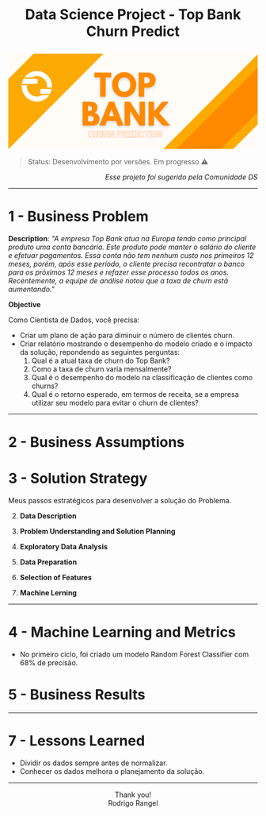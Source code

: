 <h1><p align= "center"><b>Data Science Project - Top Bank Churn Predict</b></p></h1>

<p align= "center">
<a href="https://www.kaggle.com/datasets/adammaus/predicting-churn-for-bank-customers"><img src= "img/Top%20Bank%20logo.png" alt= "top bank churn predict logo"></a>
</p>

> Status: Desenvolvimento por versões. Em progresso ⚠️

<p align="right"><i> Esse projeto foi sugerido pela Comunidade DS</i></p>
<hr> 
<div style= "margin: 15px;"></div>

# 1 - Business Problem

**Description**: *"A empresa Top Bank atua na Europa tendo como principal produto uma conta bancária. Este produto pode manter o salário do cliente e efetuar pagamentos. Essa conta não tem nenhum custo nos primeiros 12 meses, porém, após esse período, o cliente precisa recontratar o banco para os próximos 12 meses e refazer esse processo todos os anos. Recentemente, a equipe de análise notou que a taxa de churn está aumentando."*

**Objective**

Como Cientista de Dados, você precisa: 
- Criar um plano de ação para diminuir o número de clientes churn.
- Criar relatório mostrando o desempenho do modelo criado e o impacto da solução, repondendo as seguintes perguntas:
    1. Qual é a atual taxa de churn do Top Bank?
    2. Como a taxa de churn varia mensalmente?
    3. Qual é o desempenho do modelo na classificação de clientes como churns?
    4. Qual é o retorno esperado, em termos de receita, se a empresa utilizar seu modelo para evitar o churn de clientes?
<hr> 
<div style= "margin: 15px;"></div>

# 2 - Business Assumptions


# 3 - Solution Strategy

Meus passos estratégicos para desenvolver a solução do Problema.

2) **Data Description**

1) **Problem Understanding and Solution Planning**

3) **Exploratory Data Analysis**

4) **Data Preparation**

5) **Selection of Features**

6) **Machine Lerning**

<hr> 
<div style= "margin: 15px;"></div>

# 4 - Machine Learning and Metrics

- No primeiro ciclo, foi criado um modelo Random Forest Classifier com 68% de precisão.

# 5 - Business Results


<hr> 
<div style= "margin: 15px;"></div>

# 7 - Lessons Learned

- Dividir os dados sempre antes de normalizar.
- Conhecer os dados melhora o planejamento da solução.

<hr> 
<div style= "margin: 15px;"></div>

<center>Thank you!</center>
<center>Rodrigo Rangel</center>





